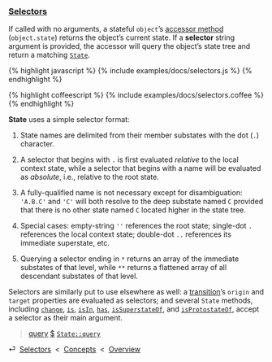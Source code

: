 ### [Selectors](#concepts--selectors)

If called with no arguments, a stateful `object`’s [accessor method](#getting-started--accessing-an-objects-state) (`object.state`) returns the object’s current state. If a **selector** string argument is provided, the accessor will query the object’s state tree and return a matching [`State`](/api/#state).

{% highlight javascript %}
{% include examples/docs/selectors.js %}
{% endhighlight %}

{% highlight coffeescript %}
{% include examples/docs/selectors.coffee %}
{% endhighlight %}

**State** uses a simple selector format:

1. State names are delimited from their member substates with the dot (`.`) character.

2. A selector that begins with `.` is first evaluated *relative* to the local context state, while a selector that begins with a name will be evaluated as *absolute*, i.e., relative to the root state.

3. A fully-qualified name is not necessary except for disambiguation: `'A.B.C'` and `'C'` will both resolve to the deep substate named `C` provided that there is no other state named `C` located higher in the state tree.

4. Special cases: empty-string `''` references the root state; single-dot `.` references the local context state; double-dot `..` references its immediate superstate, etc.

5. Querying a selector ending in `*` returns an array of the immediate substates of that level, while `**` returns a flattened array of all descendant substates of that level.

Selectors are similarly put to use elsewhere as well: a [transition](#concepts--transitions)’s `origin` and `target` properties are evaluated as selectors; and several `State` methods, including [`change`](/api/#state--methods--change), [`is`](/api/#state--methods--is), [`isIn`](/api/#state--methods--is-in), [`has`](/api/#state--methods--has), [`isSuperstateOf`](/api/#state--methods--is-superstate-of), and [`isProtostateOf`](/api/#state--methods--is-protostate-of), accept a selector as their main argument.

> [query](/api/#state--methods--query)
> [$](/api/#state--methods--dollarsign)
> [`State::query`](/source/#state--prototype--query)

<div class="backcrumb">
⏎  <a class="section" href="#concepts--selectors">Selectors</a>  &lt;  <a href="#concepts">Concepts</a>  &lt;  <a href="#overview">Overview</a>
</div>
